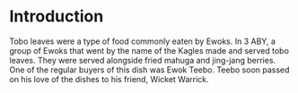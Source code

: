 # Introduction
Tobo leaves were a type of food commonly eaten by Ewoks.
In 3 ABY, a group of Ewoks that went by the name of the Kagles made and served tobo leaves.
They were served alongside fried mahuga and jing-jang berries.
One of the regular buyers of this dish was Ewok Teebo.
Teebo soon passed on his love of the dishes to his friend, Wicket Warrick.